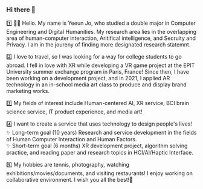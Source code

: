 ### Hi there 👋  

1️⃣ 🧑‍🚀 Hello. My name is Yeeun Jo, who studied a double major in Computer Engineering and Digital Humanities. My research area lies in the overlapping area of human-computer interaction, Aritifical intelligence, and Secruity and Privacy. I am in the joureny of finding more designated research statemnt.

2️⃣ I love to travel, so I was looking for a way for college students to go abroad. I fell in love with XR while developing a VR game project at the EPIT University summer exchange program in Paris, France! Since then, I have been working on a development project, and in 2021, I applied AR technology in an in-school media art class to produce and display brand marketing works. 

3️⃣ My fields of interest include Human-centered AI, XR service, BCI brain science service, IT product experience, and media art!

4️⃣ I want to create a service that uses technology to design people's lives!<br>
✨ Long-term goal (10 years) Research and service development in the fields of Human Computer Interaction and Human Factors.<br>
✨ Short-term goal (6 months) XR development project, algorithm solving practice, and reading paper and research topics in HCI/AI/Haptic Interface. 

5️⃣ My hobbies are tennis, photography, watching exhibitions/movies/documents, and visiting restaurants! I enjoy working on collaborative environment. I wish you all the best!💜

<!--
[![Ye Eun's github stats](https://github-readme-stats.vercel.app/api?username=yjo5252&show_icons=true&theme=dracula)](https://github.com/yjo5252/github-readme-stats)
-->
<!-- [![Hits](https://hits.seeyoufarm.com/api/count/incr/badge.svg?url=https%3A%2F%2Fgithub.com%2Fyjo5252&count_bg=%233DA7C8&title_bg=%23555555&icon=&icon_color=%23E7E7E7&title=hits&edge_flat=false)](https://hits.seeyoufarm.com)
-->

<!--
**yjo5252/yjo5252** is a ✨ _special_ ✨ repository because its `README.md` (this file) appears on your GitHub profile.

Here are some ideas to get you started:

- 🔭 I’m currently working on ...
- 🌱 I’m currently learning ...
- 👯 I’m looking to collaborate on ...
- 🤔 I’m looking for help with ...
- 💬 Ask me about ...
- 📫 How to reach me: ...
- 😄 Pronouns: ...
- ⚡ Fun fact: ...
-->
